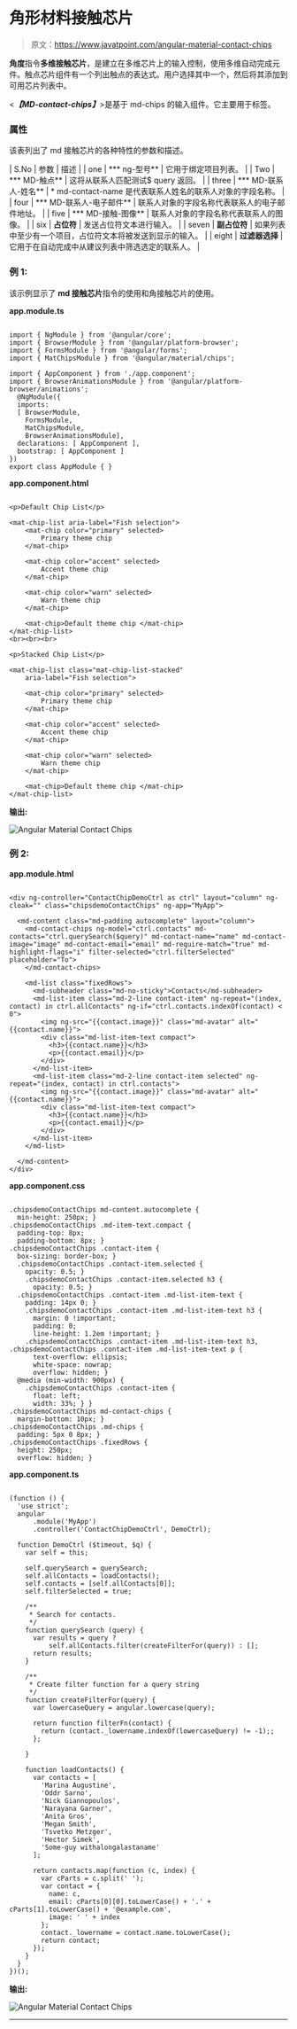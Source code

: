 # 角形材料接触芯片

> 原文：<https://www.javatpoint.com/angular-material-contact-chips>

**角度**指令**多维接触芯片**，是建立在多维芯片上的输入控制，使用多维自动完成元件。触点芯片组件有一个列出触点的表达式。用户选择其中一个，然后将其添加到可用芯片列表中。

<***【MD-contact-chips】***>是基于 md-chips 的输入组件。它主要用于标签。

### 属性

该表列出了 md 接触芯片的各种特性的参数和描述。

| S.No | 参数 | 描述 |
| one | *** ng-型号** | 它用于绑定项目列表。 |
| Two | *** MD-触点** | 这将从联系人匹配测试$ query 返回。 |
| three | *** MD-联系人-姓名** | * md-contact-name 是代表联系人姓名的联系人对象的字段名称。 |
| four | *** MD-联系人-电子邮件** | 联系人对象的字段名称代表联系人的电子邮件地址。 |
| five | *** MD-接触-图像** | 联系人对象的字段名称代表联系人的图像。 |
| six | **占位符** | 发送占位符文本进行输入。 |
| seven | **副占位符** | 如果列表中至少有一个项目，占位符文本将被发送到显示的输入。 |
| eight | **过滤器选择** | 它用于在自动完成中从建议列表中筛选选定的联系人。 |

### 例 1:

该示例显示了 **md 接触芯片**指令的使用和角接触芯片的使用。

**app.module.ts**

```

import { NgModule } from '@angular/core'; 
import { BrowserModule } from '@angular/platform-browser'; 
import { FormsModule } from '@angular/forms'; 
import { MatChipsModule } from '@angular/material/chips'; 

import { AppComponent } from './app.component'; 
import { BrowserAnimationsModule } from '@angular/platform-browser/animations';
  @NgModule({ 
  imports: 
  [ BrowserModule, 
    FormsModule, 
    MatChipsModule,
    BrowserAnimationsModule], 
  declarations: [ AppComponent ], 
  bootstrap: [ AppComponent ] 
}) 
export class AppModule { }

```

**app.component.html**

```

<p>Default Chip List</p>

<mat-chip-list aria-label="Fish selection">
    <mat-chip color="primary" selected>
        Primary theme chip
    </mat-chip>

    <mat-chip color="accent" selected>
        Accent theme chip 
    </mat-chip>

    <mat-chip color="warn" selected>
        Warn theme chip
    </mat-chip>

    <mat-chip>Default theme chip </mat-chip>
</mat-chip-list>
<br><br><br>

<p>Stacked Chip List</p>

<mat-chip-list class="mat-chip-list-stacked"
    aria-label="Fish selection">

    <mat-chip color="primary" selected>
        Primary theme chip 
    </mat-chip>

    <mat-chip color="accent" selected>
        Accent theme chip
    </mat-chip>

    <mat-chip color="warn" selected>
        Warn theme chip
    </mat-chip>

    <mat-chip>Default theme chip </mat-chip>
</mat-chip-list>

```

**输出:**

![Angular Material Contact Chips](img/9f24ea80e7c3a0ead584817a57595796.png)

### 例 2:

**app.module.html**

```

<div ng-controller="ContactChipDemoCtrl as ctrl" layout="column" ng-cloak="" class="chipsdemoContactChips" ng-app="MyApp">

  <md-content class="md-padding autocomplete" layout="column">
    <md-contact-chips ng-model="ctrl.contacts" md-contacts="ctrl.querySearch($query)" md-contact-name="name" md-contact-image="image" md-contact-email="email" md-require-match="true" md-highlight-flags="i" filter-selected="ctrl.filterSelected" placeholder="To">
    </md-contact-chips>

    <md-list class="fixedRows">
      <md-subheader class="md-no-sticky">Contacts</md-subheader>
      <md-list-item class="md-2-line contact-item" ng-repeat="(index, contact) in ctrl.allContacts" ng-if="ctrl.contacts.indexOf(contact) < 0">
        <img ng-src="{{contact.image}}" class="md-avatar" alt="{{contact.name}}">
        <div class="md-list-item-text compact">
          <h3>{{contact.name}}</h3>
          <p>{{contact.email}}</p>
        </div>
      </md-list-item>
      <md-list-item class="md-2-line contact-item selected" ng-repeat="(index, contact) in ctrl.contacts">
        <img ng-src="{{contact.image}}" class="md-avatar" alt="{{contact.name}}">
        <div class="md-list-item-text compact">
          <h3>{{contact.name}}</h3>
          <p>{{contact.email}}</p>
        </div>
      </md-list-item>
    </md-list>

  </md-content>
</div>

```

**app.component.css**

```

.chipsdemoContactChips md-content.autocomplete {
  min-height: 250px; }
.chipsdemoContactChips .md-item-text.compact {
  padding-top: 8px;
  padding-bottom: 8px; }
.chipsdemoContactChips .contact-item {
  box-sizing: border-box; }
  .chipsdemoContactChips .contact-item.selected {
    opacity: 0.5; }
    .chipsdemoContactChips .contact-item.selected h3 {
      opacity: 0.5; }
  .chipsdemoContactChips .contact-item .md-list-item-text {
    padding: 14px 0; }
    .chipsdemoContactChips .contact-item .md-list-item-text h3 {
      margin: 0 !important;
      padding: 0;
      line-height: 1.2em !important; }
    .chipsdemoContactChips .contact-item .md-list-item-text h3, .chipsdemoContactChips .contact-item .md-list-item-text p {
      text-overflow: ellipsis;
      white-space: nowrap;
      overflow: hidden; }
  @media (min-width: 900px) {
    .chipsdemoContactChips .contact-item {
      float: left;
      width: 33%; } }
.chipsdemoContactChips md-contact-chips {
  margin-bottom: 10px; }
.chipsdemoContactChips .md-chips {
  padding: 5px 0 8px; }
.chipsdemoContactChips .fixedRows {
  height: 250px;
  overflow: hidden; }

```

**app.component.ts**

```

(function () {
  'use strict';
  angular
      .module('MyApp')
      .controller('ContactChipDemoCtrl', DemoCtrl);

  function DemoCtrl ($timeout, $q) {
    var self = this;

    self.querySearch = querySearch;
    self.allContacts = loadContacts();
    self.contacts = [self.allContacts[0]];
    self.filterSelected = true;

    /**
     * Search for contacts.
     */
    function querySearch (query) {
      var results = query ?
          self.allContacts.filter(createFilterFor(query)) : [];
      return results;
    }

    /**
     * Create filter function for a query string
     */
    function createFilterFor(query) {
      var lowercaseQuery = angular.lowercase(query);

      return function filterFn(contact) {
        return (contact._lowername.indexOf(lowercaseQuery) != -1);;
      };

    }

    function loadContacts() {
      var contacts = [
        'Marina Augustine',
        'Oddr Sarno',
        'Nick Giannopoulos',
        'Narayana Garner',
        'Anita Gros',
        'Megan Smith',
        'Tsvetko Metzger',
        'Hector Simek',
        'Some-guy withalongalastaname'
      ];

      return contacts.map(function (c, index) {
        var cParts = c.split(' ');
        var contact = {
          name: c,
          email: cParts[0][0].toLowerCase() + '.' + cParts[1].toLowerCase() + '@example.com',
          image: ' ' + index
        };
        contact._lowername = contact.name.toLowerCase();
        return contact;
      });
    }
  }
})();

```

**输出:**

![Angular Material Contact Chips](img/3ba333380e1917cb6734cd86a05017f0.png)

* * *